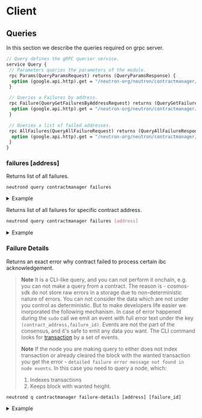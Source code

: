 # Client

## Queries

In this section we describe the queries required on grpc server.

```protobuf
// Query defines the gRPC querier service.
service Query {
 // Parameters queries the parameters of the module.
 rpc Params(QueryParamsRequest) returns (QueryParamsResponse) {
  option (google.api.http).get = "/neutron-org/neutron/contractmanager/params";
 }

 // Queries a Failures by address.
 rpc Failure(QueryGetFailuresByAddressRequest) returns (QueryGetFailuresByAddressResponse) {
  option (google.api.http).get = "/neutron-org/neutron/contractmanager/failure/{address}";
 }

 // Queries a list of failed addresses.
 rpc AllFailures(QueryAllFailureRequest) returns (QueryAllFailureResponse) {
  option (google.api.http).get = "/neutron-org/neutron/contractmanager/failure";
 }
}
```

### failures [address]

Returns list of all failures.

```shell
neutrond query contractmanager failures
```

<details>
  <summary>Example</summary>
  Returns info about all failures:

  ```shell
  neutrond query contractmanager failures
  ```

Output:

  ```yaml
failures:
- address: neutron1nxshmmwrvxa2cp80nwvf03t8u5kvl2ttr8m8f43vamudsqrdvs8qqvfwpj
  error: 'codespace: wasm, code: 5'
  id: "1"
  sudo_payload: <serialized msg of MessageSudoCallback type>
- address: neutron1nxshmmwrvxa2cp80nwvf03t8u5kvl2ttr8m8f43vamudsqrdvs8qqvfwpj
  error: 'codespace: wasm, code: 5'
  id: "2"
  sudo_payload: <serialized msg of MessageSudoCallback type>
- address: neutron1nxshmmwrvxa2cp80nwvf03t8u5kvl2ttr8m8f43vamudsqrdvs8qqvfwpj
  error: 'codespace: contractmanager, code: 1103'
  id: "3"
  sudo_payload: <serialized msg of MessageSudoCallback type>
  ```

</details>

Returns list of all failures for specific contract address.

```bash
neutrond query contractmanager failures [address]
```

<details>
  <summary>Example</summary>
  Returns failures for specific contract address:

  ```shell
  neutrond query contractmanager failures neutron1nxshmmwrvxa2cp80nwvf03t8u5kvl2ttr8m8f43vamudsqrdvs8qqvfwpj
  ```

Output:

  ```yaml
failures:
- address: neutron1nxshmmwrvxa2cp80nwvf03t8u5kvl2ttr8m8f43vamudsqrdvs8qqvfwpj
  error: 'codespace: wasm, code: 5'
  id: "1"
  sudo_payload: <serialized msg of MessageSudoCallback type>
- address: neutron1nxshmmwrvxa2cp80nwvf03t8u5kvl2ttr8m8f43vamudsqrdvs8qqvfwpj
  error: 'codespace: wasm, code: 5'
  id: "2"
  sudo_payload: <serialized msg of MessageSudoCallback type>
- address: neutron1nxshmmwrvxa2cp80nwvf03t8u5kvl2ttr8m8f43vamudsqrdvs8qqvfwpj
  error: 'codespace: contractmanager, code: 1103'
  id: "3"
  sudo_payload: <serialized msg of MessageSudoCallback type>
  ```

</details>

### Failure Details

Returns an exact error why contract failed to process certain ibc acknowledgement.

> **Note**
> It is a CLI-like query, and you can not perform it onchain, e.g. you can not make a query from a contract. The reason is - cosmos-sdk do not store raw errors in a storage due to non-deterministic nature of errors. You can not consider the data which are not under you control as deterministic. But to make developers life easier we inorporated the following mechanism. In case of error happened during the `sudo` call we emit an event with full error text under the key `(contract_address,failure_id)`. Events are not the part of the consensus, and it's safe to emit any data you want. The CLI command looks for [transaction](https://github.com/neutron-org/neutron/blob/v2.0.2/x/contractmanager/client/cli/query_failure.go#L85) by a set of events.
>
> **Note**
> If the node you are making query to either does not index transaction or already cleared the block with the wanted transaction you get the error - `detailed failure error message not found in node events`. In this case you need to query a node, which:
>
> 1) Indexes transactions
> 2) Keeps block with wanted height.

```shell
neutrond q contractmanager failure-details [address] [failure_id]
```

<details>
  <summary>Example</summary>
  Returns failures for specific contract address:

  ```shell
  neutrond q contractmanager failure-details neutron1nxshmmwrvxa2cp80nwvf03t8u5kvl2ttr8m8f43vamudsqrdvs8qqvfwpj 1
  ```

Output:

  ```yaml
dispatch: submessages: Generic error: Integrations test mock submsg error: execute wasm contract failed
  ```

</details>
